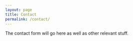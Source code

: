 ```yaml
---
layout: page
title: Contact
permalink: /contact/
---
```


The contact form will go here as well as other relevant stuff.